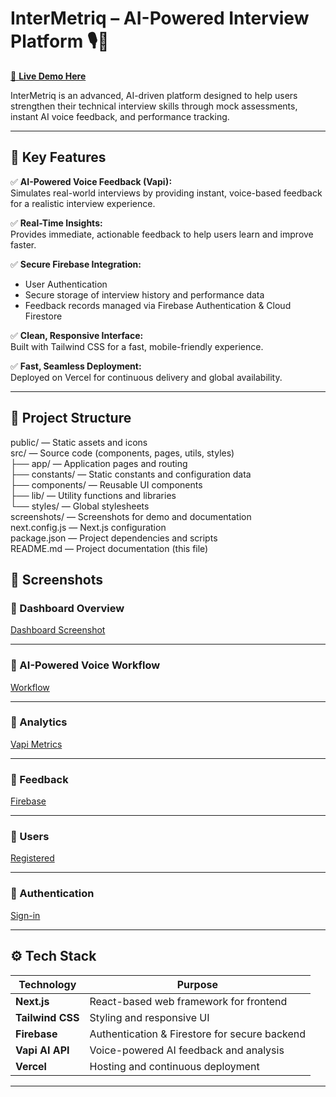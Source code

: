 # InterMetriq – AI-Powered Interview Platform 🎙️🧠

[🚀 **Live Demo Here**](https://inter-metric-interview-platform.vercel.app/)

InterMetriq is an advanced, AI-driven platform designed to help users strengthen their technical interview skills through mock assessments, instant AI voice feedback, and performance tracking.

---

## 📌 Key Features

✅ **AI-Powered Voice Feedback (Vapi):**  
Simulates real-world interviews by providing instant, voice-based feedback for a realistic interview experience.

✅ **Real-Time Insights:**  
Provides immediate, actionable feedback to help users learn and improve faster.

✅ **Secure Firebase Integration:**
- User Authentication  
- Secure storage of interview history and performance data  
- Feedback records managed via Firebase Authentication & Cloud Firestore  

✅ **Clean, Responsive Interface:**  
Built with Tailwind CSS for a fast, mobile-friendly experience.

✅ **Fast, Seamless Deployment:**  
Deployed on Vercel for continuous delivery and global availability.

---

## 📂 Project Structure

public/               — Static assets and icons  
src/                  — Source code (components, pages, utils, styles)  
   ├── app/          — Application pages and routing  
   ├── constants/    — Static constants and configuration data  
   ├── components/   — Reusable UI components  
   ├── lib/          — Utility functions and libraries  
   └── styles/       — Global stylesheets  
screenshots/          — Screenshots for demo and documentation  
next.config.js        — Next.js configuration  
package.json          — Project dependencies and scripts  
README.md             — Project documentation (this file)  

## 📸 Screenshots

### 🔹 Dashboard Overview
[Dashboard Screenshot](https://surli.cc/akjzof)

---

### 🔹 AI-Powered Voice Workflow
[Workflow](https://surli.cc/akjzof)

---

### 🔹 Analytics
[Vapi Metrics](./screenshots/performance-analytics.png)

---


### 🔹 Feedback
[Firebase](./screenshots/performance-analytics.png)

---


### 🔹 Users
[Registered](./screenshots/performance-analytics.png)

---


### 🔹 Authentication
[Sign-in ](./screenshots/performance-analytics.png)

---

## ⚙️ Tech Stack

| Technology       | Purpose                                        |
|------------------|-----------------------------------------------|
| **Next.js**      | React-based web framework for frontend         |
| **Tailwind CSS** | Styling and responsive UI                      |
| **Firebase**     | Authentication & Firestore for secure backend  |
| **Vapi AI API**  | Voice-powered AI feedback and analysis         |
| **Vercel**       | Hosting and continuous deployment              |

---






